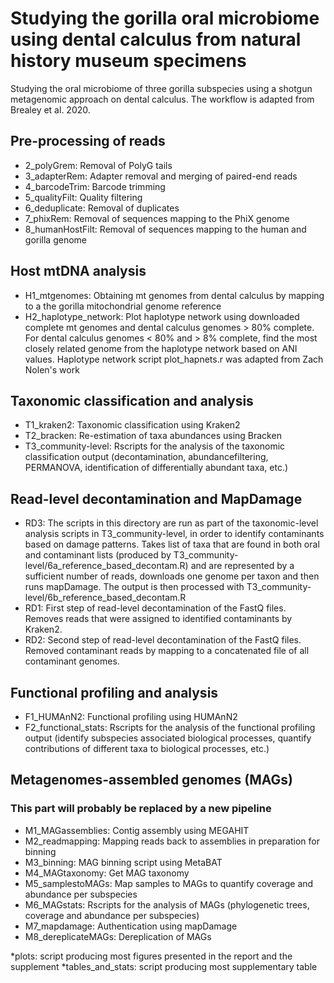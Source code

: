 # Studying the gorilla oral microbiome using dental calculus from natural history museum specimens
Studying the oral microbiome of three gorilla subspecies using a shotgun metagenomic approach on dental calculus. The workflow is adapted from Brealey et al. 2020.
## Pre-processing of reads
* 2_polyGrem: Removal of PolyG tails 
* 3_adapterRem: Adapter removal and merging of paired-end reads 
* 4_barcodeTrim: Barcode trimming 
* 5_qualityFilt: Quality filtering 
* 6_deduplicate: Removal of duplicates 
* 7_phixRem: Removal of sequences mapping to the PhiX genome 
* 8_humanHostFilt: Removal of sequences mapping to the human and gorilla genome
## Host mtDNA analysis
* H1_mtgenomes: Obtaining mt genomes from dental calculus by mapping to a the gorilla mitochondrial genome reference 
* H2_haplotype_network: Plot haplotype network using downloaded complete mt genomes and dental calculus genomes > 80% complete. For dental calculus genomes < 80% and > 8% complete, find the most closely related genome from the haplotype network based on ANI values. Haplotype network script plot_hapnets.r was adapted from Zach Nolen's work
## Taxonomic classification and analysis
* T1_kraken2: Taxonomic classification using Kraken2 
* T2_bracken: Re-estimation of taxa abundances using Bracken 
* T3_community-level: Rscripts for the analysis of the taxonomic classification output (decontamination, abundancefiltering, PERMANOVA, identification of differentially abundant taxa, etc.)
## Read-level decontamination and MapDamage
* RD3: The scripts in this directory are run as part of the taxonomic-level analysis scripts in T3_community-level, in order to identify contaminants based on damage patterns. Takes list of taxa that are found in both oral and contaminant lists (produced by T3_community-level/6a_reference_based_decontam.R) and are represented by a sufficient number of reads, downloads one genome per taxon and then runs mapDamage. The output is then processed with T3_community-level/6b_reference_based_decontam.R 
* RD1: First step of read-level decontamination of the FastQ files. Removes reads that were assigned to identified contaminants by Kraken2. 
* RD2: Second step of read-level decontamination of the FastQ files. Removed contaminant reads by mapping to a concatenated file of all contaminant genomes.
## Functional profiling and analysis
* F1_HUMAnN2: Functional profiling using HUMAnN2 
* F2_functional_stats: Rscripts for the analysis of the functional profiling output (identify subspecies associated biological processes, quantify contributions of different taxa to biological processes, etc.)
## Metagenomes-assembled genomes (MAGs)
### This part will probably be replaced by a new pipeline
* M1_MAGassemblies: Contig assembly using MEGAHIT 
* M2_readmapping: Mapping reads back to assemblies in preparation for binning 
* M3_binning: MAG binning script using MetaBAT 
* M4_MAGtaxonomy: Get MAG taxonomy 
* M5_samplestoMAGs: Map samples to MAGs to quantify coverage and abundance per subspecies 
* M6_MAGstats: Rscripts for the analysis of MAGs (phylogenetic trees, coverage and abundance per subspecies) 
* M7_mapdamage: Authentication using mapDamage 
* M8_dereplicateMAGs: Dereplication of MAGs

*plots: script producing most figures presented in the report and the supplement
*tables_and_stats: script producing most supplementary table